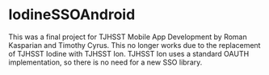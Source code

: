 # IodineSSOAndroid

This was a final project for TJHSST Mobile App Development by Roman Kasparian and Timothy Cyrus. This no longer works due to the replacement of TJHSST Iodine with TJHSST Ion. TJHSST Ion uses a standard OAUTH implementation, so there is no need for a new SSO library.
